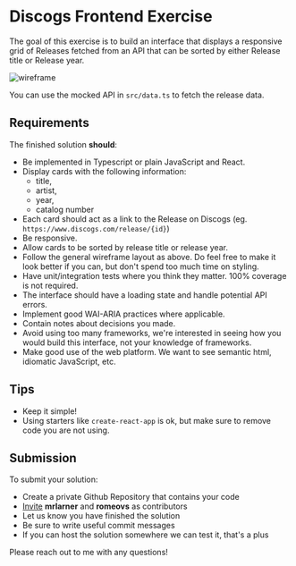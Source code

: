 # Discogs Frontend Exercise

The goal of this exercise is to build an interface that displays a responsive
grid of Releases fetched from an API that can be sorted by either Release title
or Release year.

![wireframe](./wireframe.png)

You can use the mocked API in `src/data.ts` to fetch the release data.

## Requirements

The finished solution **should**:

- Be implemented in Typescript or plain JavaScript and React.
- Display cards with the following information:
  - title,
  - artist,
  - year,
  - catalog number
- Each card should act as a link to the Release on Discogs (eg. `https://www.discogs.com/release/{id}`)
- Be responsive.
- Allow cards to be sorted by release title or release year.
- Follow the general wireframe layout as above. Do feel free to make it look better if
  you can, but don't spend too much time on styling.
- Have unit/integration tests where you think they matter. 100% coverage is not
  required.
- The interface should have a loading state and handle potential API errors.
- Implement good WAI-ARIA practices where applicable.
- Contain notes about decisions you made.
- Avoid using too many frameworks, we're interested in seeing how you would
  build this interface, not your knowledge of frameworks.
- Make good use of the web platform. We want to see semantic html, idiomatic
  JavaScript, etc.

## Tips

- Keep it simple!
- Using starters like `create-react-app` is ok, but make sure to remove code
  you are not using.

## Submission

To submit your solution:

- Create a private Github Repository that contains your code
- [Invite](https://docs.github.com/en/github/setting-up-and-managing-your-github-user-account/managing-access-to-your-personal-repositories/inviting-collaborators-to-a-personal-repository)
  **mrlarner** and **romeovs** as contributors
- Let us know you have finished the solution
- Be sure to write useful commit messages
- If you can host the solution somewhere we can test it, that's a plus

Please reach out to me with any questions!

